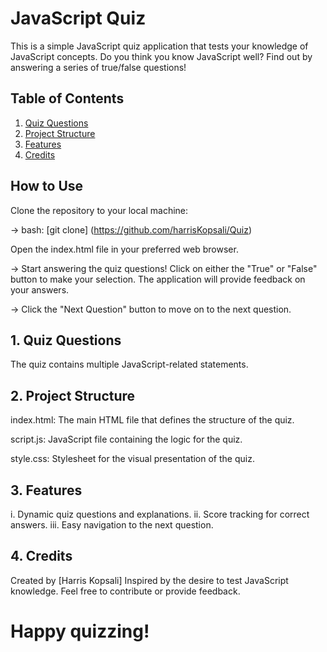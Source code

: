 # JavaScript Quiz 
This is a simple JavaScript quiz application that tests your knowledge of JavaScript concepts. Do you think you know JavaScript well? Find out by answering a series of true/false questions!

## Table of Contents
1. [Quiz Questions](#https://github.com/harrisKopsali/Quiz/blob/main/README.md#1-quiz-questions)
2. [Project Structure](#project-structure)
3. [Features](#features)
4. [Credits](#credits)

## How to Use

Clone the repository to your local machine:

-> bash:
[git clone] (https://github.com/harrisKopsali/Quiz)

Open the index.html file in your preferred web browser.

-> Start answering the quiz questions! 
Click on either the "True" or "False" button to make your selection. The application will provide feedback on your answers.

-> Click the "Next Question" button to move on to the next question.

## 1. Quiz Questions
The quiz contains multiple JavaScript-related statements. 

## 2. Project Structure
index.html: The main HTML file that defines the structure of the quiz.

script.js: JavaScript file containing the logic for the quiz.

style.css: Stylesheet for the visual presentation of the quiz.

## 3. Features
i.   Dynamic quiz questions and explanations.
ii.  Score tracking for correct answers.
iii. Easy navigation to the next question.

## 4. Credits
Created by [Harris Kopsali]
Inspired by the desire to test JavaScript knowledge.
Feel free to contribute or provide feedback. 

# Happy quizzing!
